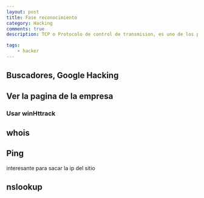 ```yaml
---
layout: post
title: Fase reconocimiento
category: Hacking
comments: true
description: TCP o Protocolo de control de transmision, es uno de los protocolos fundamentales de internet, forma parte del nivel cuatro de la capa OSI. Ayuda a que los ordenadores de una red puedan pasarse datos entre si, garantizando que estos datos seran entregados en su destino sin errores y en el mismo orden en que se transmitieron. Ademas proporciona un mecanismo para distinguir distintas aplicaciones dentro de una misma maquina, a traves del concepto puerto. 

tags:   
    - hacker
---
```


## Buscadores, Google Hacking

## Ver la pagina de la empresa

### Usar winHttrack

## whois

## Ping

interesante para sacar la ip del sitio

## nslookup


